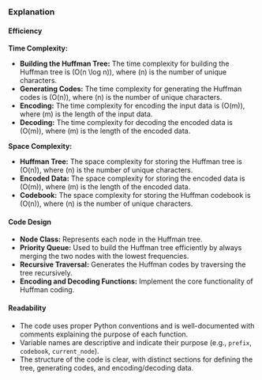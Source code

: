 ### Explanation

#### Efficiency

**Time Complexity:**
- **Building the Huffman Tree:** The time complexity for building the Huffman tree is \(O(n \log n)\), where \(n\) is the number of unique characters.
- **Generating Codes:** The time complexity for generating the Huffman codes is \(O(n)\), where \(n\) is the number of unique characters.
- **Encoding:** The time complexity for encoding the input data is \(O(m)\), where \(m\) is the length of the input data.
- **Decoding:** The time complexity for decoding the encoded data is \(O(m)\), where \(m\) is the length of the encoded data.

**Space Complexity:**
- **Huffman Tree:** The space complexity for storing the Huffman tree is \(O(n)\), where \(n\) is the number of unique characters.
- **Encoded Data:** The space complexity for storing the encoded data is \(O(m)\), where \(m\) is the length of the encoded data.
- **Codebook:** The space complexity for storing the Huffman codebook is \(O(n)\), where \(n\) is the number of unique characters.

#### Code Design

- **Node Class:** Represents each node in the Huffman tree.
- **Priority Queue:** Used to build the Huffman tree efficiently by always merging the two nodes with the lowest frequencies.
- **Recursive Traversal:** Generates the Huffman codes by traversing the tree recursively.
- **Encoding and Decoding Functions:** Implement the core functionality of Huffman coding.

#### Readability

- The code uses proper Python conventions and is well-documented with comments explaining the purpose of each function.
- Variable names are descriptive and indicate their purpose (e.g., `prefix`, `codebook`, `current_node`).
- The structure of the code is clear, with distinct sections for defining the tree, generating codes, and encoding/decoding data.
